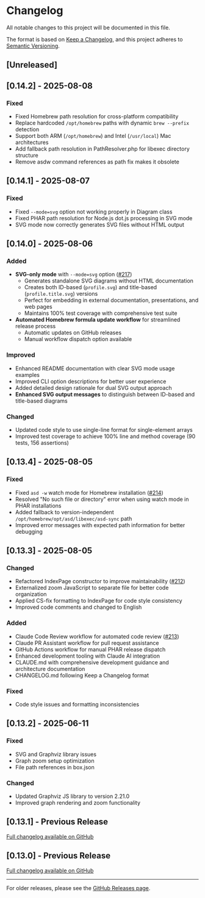 # Changelog

All notable changes to this project will be documented in this file.

The format is based on [Keep a Changelog](https://keepachangelog.com/en/1.0.0/),
and this project adheres to [Semantic Versioning](https://semver.org/spec/v2.0.0.html).

## [Unreleased]

## [0.14.2] - 2025-08-08

### Fixed
- Fixed Homebrew path resolution for cross-platform compatibility
- Replace hardcoded `/opt/homebrew` paths with dynamic `brew --prefix` detection
- Support both ARM (`/opt/homebrew`) and Intel (`/usr/local`) Mac architectures
- Add fallback path resolution in PathResolver.php for libexec directory structure
- Remove asdw command references as path fix makes it obsolete

## [0.14.1] - 2025-08-07

### Fixed
- Fixed `--mode=svg` option not working properly in Diagram class
- Fixed PHAR path resolution for Node.js dot.js processing in SVG mode
- SVG mode now correctly generates SVG files without HTML output

## [0.14.0] - 2025-08-06

### Added
- **SVG-only mode** with `--mode=svg` option ([#217](https://github.com/alps-asd/app-state-diagram/pull/217))
  - Generates standalone SVG diagrams without HTML documentation
  - Creates both ID-based (`profile.svg`) and title-based (`profile.title.svg`) versions
  - Perfect for embedding in external documentation, presentations, and web pages
  - Maintains 100% test coverage with comprehensive test suite
- **Automated Homebrew formula update workflow** for streamlined release process
  - Automatic updates on GitHub releases
  - Manual workflow dispatch option available

### Improved
- Enhanced README documentation with clear SVG mode usage examples
- Improved CLI option descriptions for better user experience
- Added detailed design rationale for dual SVG output approach
- **Enhanced SVG output messages** to distinguish between ID-based and title-based diagrams

### Changed
- Updated code style to use single-line format for single-element arrays
- Improved test coverage to achieve 100% line and method coverage (90 tests, 156 assertions)

## [0.13.4] - 2025-08-05

### Fixed
- Fixed `asd -w` watch mode for Homebrew installation ([#214](https://github.com/alps-asd/app-state-diagram/pull/214))
- Resolved "No such file or directory" error when using watch mode in PHAR installations
- Added fallback to version-independent `/opt/homebrew/opt/asd/libexec/asd-sync` path
- Improved error messages with expected path information for better debugging

## [0.13.3] - 2025-08-05

### Changed
- Refactored IndexPage constructor to improve maintainability ([#212](https://github.com/alps-asd/app-state-diagram/pull/212))
- Externalized zoom JavaScript to separate file for better code organization
- Applied CS-fix formatting to IndexPage for code style consistency
- Improved code comments and changed to English

### Added
- Claude Code Review workflow for automated code review ([#213](https://github.com/alps-asd/app-state-diagram/pull/213))
- Claude PR Assistant workflow for pull request assistance
- GitHub Actions workflow for manual PHAR release dispatch
- Enhanced development tooling with Claude AI integration
- CLAUDE.md with comprehensive development guidance and architecture documentation
- CHANGELOG.md following Keep a Changelog format

### Fixed
- Code style issues and formatting inconsistencies

## [0.13.2] - 2025-06-11

### Fixed
- SVG and Graphviz library issues
- Graph zoom setup optimization
- File path references in box.json

### Changed
- Updated Graphviz JS library to version 2.21.0
- Improved graph rendering and zoom functionality

## [0.13.1] - Previous Release

[Full changelog available on GitHub](https://github.com/alps-asd/app-state-diagram/releases)

## [0.13.0] - Previous Release

[Full changelog available on GitHub](https://github.com/alps-asd/app-state-diagram/releases)

---

For older releases, please see the [GitHub Releases page](https://github.com/alps-asd/app-state-diagram/releases).